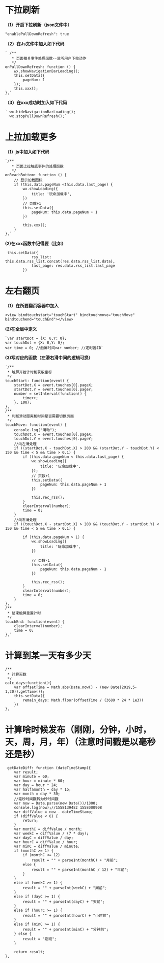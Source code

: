 # 下拉刷新 #
**（1）开启下拉刷新（json文件中）**

    "enablePullDownRefresh": true



**（2）在Js文件中加入如下代码**

    ` /**
       * 页面相关事件处理函数--监听用户下拉动作
       */
    onPullDownRefresh: function () {
        wx.showNavigationBarLoading();
        this.setData({
            pageNum: 1
        });
        this.xxx();
    },`

**（3）在xxx成功时加入如下代码**

    ` wx.hideNavigationBarLoading();
      wx.stopPullDownRefresh();`

# 上拉加载更多 #
**（1）js中加入如下代码**

    `/**
       * 页面上拉触底事件的处理函数
       */
    onReachBottom: function () {
        // 显示加载图标
        if (this.data.pageNum <this.data.last_page) {
            wx.showLoading({
                title: '玩命加载中',
            })
            // 页数+1
            this.setData({
                pageNum: this.data.pageNum + 1
            })

            this.xxx();
        }
    },`

**(2)在xxx函数中记得要（比如）**

     this.setData({
                rss_list: this.data.rss_list.concat(res.data.rss_list.data),
                last_page: res.data.rss_list.last_page
            })

# 左右翻页 #
**（1）在所要翻页容器中加入**

    <view bindtouchstart="touchStart" bindtouchmove="touchMove" bindtouchend="touchEnd"></view>

**(2)在全局中定义**

    `var startDot = {X: 0,Y: 0};
	var touchDot = {X: 0,Y: 0};
	var time = 0; //触屏时间var number; //定时器ID`

**(3)写对应的函数（左滑右滑中间的逻辑可换）**

    `/**
     * 触屏开始计时和获取坐标
     */
    touchStart: function(event) {
        startDot.X = event.touches[0].pageX;
        startDot.Y = event.touches[0].pageY;
        number = setInterval(function() {
            time++;
        }, 100);
    },
    /**
     * 判断滑动距离和时间是否需要切换页面
     */
    touchMove: function(event) {
        console.log("滑动");
        touchDot.X = event.touches[0].pageX;
        touchDot.Y = event.touches[0].pageY;
        //向左滑处理
        if ((startDot.X - touchDot.X) > 200 && (startDot.Y - touchDot.Y) < 150 && time < 5 && time > 0.1) {
            if (this.data.pageNum < this.data.last_page) {
                wx.showLoading({
                    title: '玩命加载中',
                });
                // 页数+1
                this.setData({
                    pageNum: this.data.pageNum + 1
                })

                this.rec_rss();
            }
            clearInterval(number);
            time = 0;
        }
        //向右滑处理
        if ((touchDot.X - startDot.X) > 200 && (touchDot.Y - startDot.Y) < 150 && time < 5 && time > 0.1) {

            if (this.data.pageNum > 1) {
                wx.showLoading({
                    title: '玩命加载中',
                })

                // 页数-1
                this.setData({
                    pageNum: this.data.pageNum - 1
                })

                this.rec_rss(); 
            }
            clearInterval(number);
            time = 0;
        }
    },
    /**
     * 结束触屏重置计时
     */
    touchEnd: function(event) {
        clearInterval(number);
        time = 0;
    },`

# 计算到某一天有多少天 #
    /**
     * 计算天数
     */
    calc_days:function(){
        var offsetTime = Math.abs(Date.now() - (new Date(2019,5-1,20)).getTime());
        this.setData({
            remain_days: Math.floor(offsetTime / (3600 * 24 * 1e3))
        })
    },

# 计算啥时候发布（刚刚，分钟，小时，天，周，月，年）（注意时间戳是以毫秒还是秒） #
     getDateDiff: function (dateTimeStamp){
        var result;
        var minute = 60;
        var hour = minute * 60;
        var day = hour * 24;
        var halfamonth = day * 15;
        var month = day * 30;
        //毫秒时间戳转为秒时间戳
        var now = Date.parse(new Date())/1000;
        console.log(now);//1558139482 1558000908
        var diffValue = now - dateTimeStamp;
        if (diffValue < 0) {
            return;
        }
        var monthC = diffValue / month;
        var weekC = diffValue / (7 * day);
        var dayC = diffValue / day;
        var hourC = diffValue / hour;
        var minC = diffValue / minute;
        if (monthC >= 1) {
            if (monthC <= 12)
                result = "" + parseInt(monthC) + "月前";
            else {
                result = "" + parseInt(monthC / 12) + "年前";
            }
        }
        else if (weekC >= 1) {
            result = "" + parseInt(weekC) + "周前";
        }
        else if (dayC >= 1) {
            result = "" + parseInt(dayC) + "天前";
        }
        else if (hourC >= 1) {
            result = "" + parseInt(hourC) + "小时前";
        }
        else if (minC >= 1) {
            result = "" + parseInt(minC) + "分钟前";
        } else {
            result = "刚刚";
        }

        return result;
    },